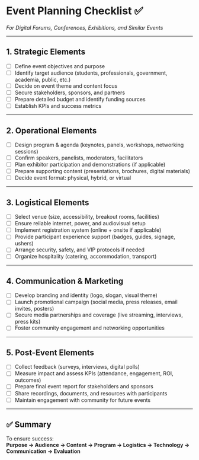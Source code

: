 # Event Planning Checklist ✅  
_For Digital Forums, Conferences, Exhibitions, and Similar Events_

---

## 1. Strategic Elements
- [ ] Define event objectives and purpose  
- [ ] Identify target audience (students, professionals, government, academia, public, etc.)  
- [ ] Decide on event theme and content focus  
- [ ] Secure stakeholders, sponsors, and partners  
- [ ] Prepare detailed budget and identify funding sources  
- [ ] Establish KPIs and success metrics  

---

## 2. Operational Elements
- [ ] Design program & agenda (keynotes, panels, workshops, networking sessions)  
- [ ] Confirm speakers, panelists, moderators, facilitators  
- [ ] Plan exhibitor participation and demonstrations (if applicable)  
- [ ] Prepare supporting content (presentations, brochures, digital materials)  
- [ ] Decide event format: physical, hybrid, or virtual  

---

## 3. Logistical Elements
- [ ] Select venue (size, accessibility, breakout rooms, facilities)  
- [ ] Ensure reliable internet, power, and audiovisual setup  
- [ ] Implement registration system (online + onsite if applicable)  
- [ ] Provide participant experience support (badges, guides, signage, ushers)  
- [ ] Arrange security, safety, and VIP protocols if needed  
- [ ] Organize hospitality (catering, accommodation, transport)  

---

## 4. Communication & Marketing
- [ ] Develop branding and identity (logo, slogan, visual theme)  
- [ ] Launch promotional campaign (social media, press releases, email invites, posters)  
- [ ] Secure media partnerships and coverage (live streaming, interviews, press kits)  
- [ ] Foster community engagement and networking opportunities  

---

## 5. Post-Event Elements
- [ ] Collect feedback (surveys, interviews, digital polls)  
- [ ] Measure impact and assess KPIs (attendance, engagement, ROI, outcomes)  
- [ ] Prepare final event report for stakeholders and sponsors  
- [ ] Share recordings, documents, and resources with participants  
- [ ] Maintain engagement with community for future events  

---

## ✅ Summary
To ensure success:  
**Purpose → Audience → Content → Program → Logistics → Technology → Communication → Evaluation**
